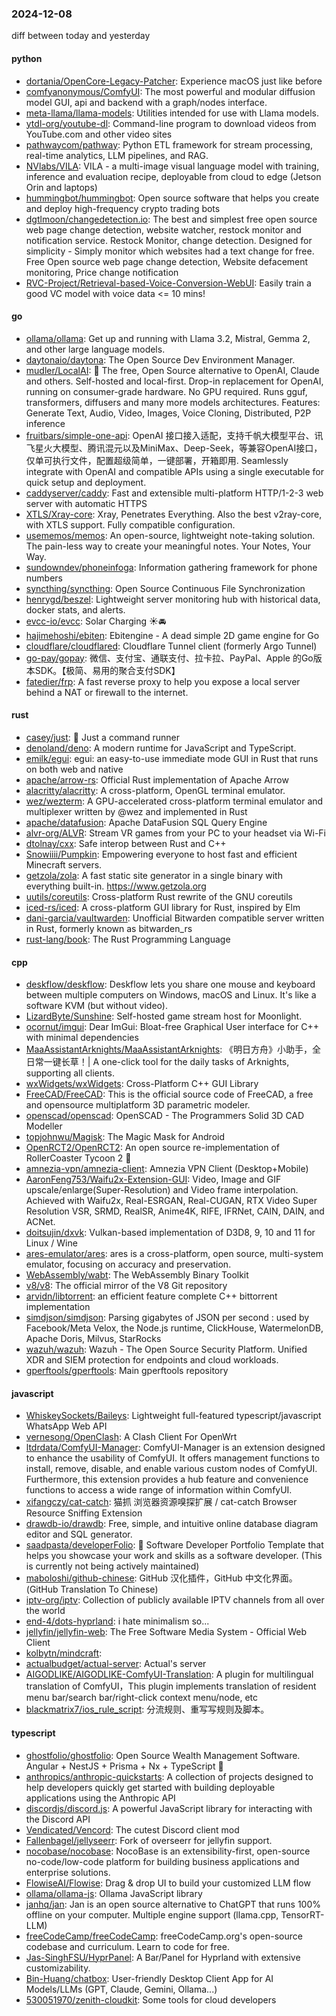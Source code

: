 ### 2024-12-08
diff between today and yesterday

#### python
* [dortania/OpenCore-Legacy-Patcher](https://github.com/dortania/OpenCore-Legacy-Patcher): Experience macOS just like before
* [comfyanonymous/ComfyUI](https://github.com/comfyanonymous/ComfyUI): The most powerful and modular diffusion model GUI, api and backend with a graph/nodes interface.
* [meta-llama/llama-models](https://github.com/meta-llama/llama-models): Utilities intended for use with Llama models.
* [ytdl-org/youtube-dl](https://github.com/ytdl-org/youtube-dl): Command-line program to download videos from YouTube.com and other video sites
* [pathwaycom/pathway](https://github.com/pathwaycom/pathway): Python ETL framework for stream processing, real-time analytics, LLM pipelines, and RAG.
* [NVlabs/VILA](https://github.com/NVlabs/VILA): VILA - a multi-image visual language model with training, inference and evaluation recipe, deployable from cloud to edge (Jetson Orin and laptops)
* [hummingbot/hummingbot](https://github.com/hummingbot/hummingbot): Open source software that helps you create and deploy high-frequency crypto trading bots
* [dgtlmoon/changedetection.io](https://github.com/dgtlmoon/changedetection.io): The best and simplest free open source web page change detection, website watcher, restock monitor and notification service. Restock Monitor, change detection. Designed for simplicity - Simply monitor which websites had a text change for free. Free Open source web page change detection, Website defacement monitoring, Price change notification
* [RVC-Project/Retrieval-based-Voice-Conversion-WebUI](https://github.com/RVC-Project/Retrieval-based-Voice-Conversion-WebUI): Easily train a good VC model with voice data <= 10 mins!

#### go
* [ollama/ollama](https://github.com/ollama/ollama): Get up and running with Llama 3.2, Mistral, Gemma 2, and other large language models.
* [daytonaio/daytona](https://github.com/daytonaio/daytona): The Open Source Dev Environment Manager.
* [mudler/LocalAI](https://github.com/mudler/LocalAI): 🤖 The free, Open Source alternative to OpenAI, Claude and others. Self-hosted and local-first. Drop-in replacement for OpenAI, running on consumer-grade hardware. No GPU required. Runs gguf, transformers, diffusers and many more models architectures. Features: Generate Text, Audio, Video, Images, Voice Cloning, Distributed, P2P inference
* [fruitbars/simple-one-api](https://github.com/fruitbars/simple-one-api): OpenAI 接口接入适配，支持千帆大模型平台、讯飞星火大模型、腾讯混元以及MiniMax、Deep-Seek，等兼容OpenAI接口，仅单可执行文件，配置超级简单，一键部署，开箱即用. Seamlessly integrate with OpenAI and compatible APIs using a single executable for quick setup and deployment.
* [caddyserver/caddy](https://github.com/caddyserver/caddy): Fast and extensible multi-platform HTTP/1-2-3 web server with automatic HTTPS
* [XTLS/Xray-core](https://github.com/XTLS/Xray-core): Xray, Penetrates Everything. Also the best v2ray-core, with XTLS support. Fully compatible configuration.
* [usememos/memos](https://github.com/usememos/memos): An open-source, lightweight note-taking solution. The pain-less way to create your meaningful notes. Your Notes, Your Way.
* [sundowndev/phoneinfoga](https://github.com/sundowndev/phoneinfoga): Information gathering framework for phone numbers
* [syncthing/syncthing](https://github.com/syncthing/syncthing): Open Source Continuous File Synchronization
* [henrygd/beszel](https://github.com/henrygd/beszel): Lightweight server monitoring hub with historical data, docker stats, and alerts.
* [evcc-io/evcc](https://github.com/evcc-io/evcc): Solar Charging ☀️🚘
* [hajimehoshi/ebiten](https://github.com/hajimehoshi/ebiten): Ebitengine - A dead simple 2D game engine for Go
* [cloudflare/cloudflared](https://github.com/cloudflare/cloudflared): Cloudflare Tunnel client (formerly Argo Tunnel)
* [go-pay/gopay](https://github.com/go-pay/gopay): 微信、支付宝、通联支付、拉卡拉、PayPal、Apple 的Go版本SDK。【极简、易用的聚合支付SDK】
* [fatedier/frp](https://github.com/fatedier/frp): A fast reverse proxy to help you expose a local server behind a NAT or firewall to the internet.

#### rust
* [casey/just](https://github.com/casey/just): 🤖 Just a command runner
* [denoland/deno](https://github.com/denoland/deno): A modern runtime for JavaScript and TypeScript.
* [emilk/egui](https://github.com/emilk/egui): egui: an easy-to-use immediate mode GUI in Rust that runs on both web and native
* [apache/arrow-rs](https://github.com/apache/arrow-rs): Official Rust implementation of Apache Arrow
* [alacritty/alacritty](https://github.com/alacritty/alacritty): A cross-platform, OpenGL terminal emulator.
* [wez/wezterm](https://github.com/wez/wezterm): A GPU-accelerated cross-platform terminal emulator and multiplexer written by @wez and implemented in Rust
* [apache/datafusion](https://github.com/apache/datafusion): Apache DataFusion SQL Query Engine
* [alvr-org/ALVR](https://github.com/alvr-org/ALVR): Stream VR games from your PC to your headset via Wi-Fi
* [dtolnay/cxx](https://github.com/dtolnay/cxx): Safe interop between Rust and C++
* [Snowiiii/Pumpkin](https://github.com/Snowiiii/Pumpkin): Empowering everyone to host fast and efficient Minecraft servers.
* [getzola/zola](https://github.com/getzola/zola): A fast static site generator in a single binary with everything built-in. https://www.getzola.org
* [uutils/coreutils](https://github.com/uutils/coreutils): Cross-platform Rust rewrite of the GNU coreutils
* [iced-rs/iced](https://github.com/iced-rs/iced): A cross-platform GUI library for Rust, inspired by Elm
* [dani-garcia/vaultwarden](https://github.com/dani-garcia/vaultwarden): Unofficial Bitwarden compatible server written in Rust, formerly known as bitwarden_rs
* [rust-lang/book](https://github.com/rust-lang/book): The Rust Programming Language

#### cpp
* [deskflow/deskflow](https://github.com/deskflow/deskflow): Deskflow lets you share one mouse and keyboard between multiple computers on Windows, macOS and Linux. It's like a software KVM (but without video).
* [LizardByte/Sunshine](https://github.com/LizardByte/Sunshine): Self-hosted game stream host for Moonlight.
* [ocornut/imgui](https://github.com/ocornut/imgui): Dear ImGui: Bloat-free Graphical User interface for C++ with minimal dependencies
* [MaaAssistantArknights/MaaAssistantArknights](https://github.com/MaaAssistantArknights/MaaAssistantArknights): 《明日方舟》小助手，全日常一键长草！| A one-click tool for the daily tasks of Arknights, supporting all clients.
* [wxWidgets/wxWidgets](https://github.com/wxWidgets/wxWidgets): Cross-Platform C++ GUI Library
* [FreeCAD/FreeCAD](https://github.com/FreeCAD/FreeCAD): This is the official source code of FreeCAD, a free and opensource multiplatform 3D parametric modeler.
* [openscad/openscad](https://github.com/openscad/openscad): OpenSCAD - The Programmers Solid 3D CAD Modeller
* [topjohnwu/Magisk](https://github.com/topjohnwu/Magisk): The Magic Mask for Android
* [OpenRCT2/OpenRCT2](https://github.com/OpenRCT2/OpenRCT2): An open source re-implementation of RollerCoaster Tycoon 2 🎢
* [amnezia-vpn/amnezia-client](https://github.com/amnezia-vpn/amnezia-client): Amnezia VPN Client (Desktop+Mobile)
* [AaronFeng753/Waifu2x-Extension-GUI](https://github.com/AaronFeng753/Waifu2x-Extension-GUI): Video, Image and GIF upscale/enlarge(Super-Resolution) and Video frame interpolation. Achieved with Waifu2x, Real-ESRGAN, Real-CUGAN, RTX Video Super Resolution VSR, SRMD, RealSR, Anime4K, RIFE, IFRNet, CAIN, DAIN, and ACNet.
* [doitsujin/dxvk](https://github.com/doitsujin/dxvk): Vulkan-based implementation of D3D8, 9, 10 and 11 for Linux / Wine
* [ares-emulator/ares](https://github.com/ares-emulator/ares): ares is a cross-platform, open source, multi-system emulator, focusing on accuracy and preservation.
* [WebAssembly/wabt](https://github.com/WebAssembly/wabt): The WebAssembly Binary Toolkit
* [v8/v8](https://github.com/v8/v8): The official mirror of the V8 Git repository
* [arvidn/libtorrent](https://github.com/arvidn/libtorrent): an efficient feature complete C++ bittorrent implementation
* [simdjson/simdjson](https://github.com/simdjson/simdjson): Parsing gigabytes of JSON per second : used by Facebook/Meta Velox, the Node.js runtime, ClickHouse, WatermelonDB, Apache Doris, Milvus, StarRocks
* [wazuh/wazuh](https://github.com/wazuh/wazuh): Wazuh - The Open Source Security Platform. Unified XDR and SIEM protection for endpoints and cloud workloads.
* [gperftools/gperftools](https://github.com/gperftools/gperftools): Main gperftools repository

#### javascript
* [WhiskeySockets/Baileys](https://github.com/WhiskeySockets/Baileys): Lightweight full-featured typescript/javascript WhatsApp Web API
* [vernesong/OpenClash](https://github.com/vernesong/OpenClash): A Clash Client For OpenWrt
* [ltdrdata/ComfyUI-Manager](https://github.com/ltdrdata/ComfyUI-Manager): ComfyUI-Manager is an extension designed to enhance the usability of ComfyUI. It offers management functions to install, remove, disable, and enable various custom nodes of ComfyUI. Furthermore, this extension provides a hub feature and convenience functions to access a wide range of information within ComfyUI.
* [xifangczy/cat-catch](https://github.com/xifangczy/cat-catch): 猫抓 浏览器资源嗅探扩展 / cat-catch Browser Resource Sniffing Extension
* [drawdb-io/drawdb](https://github.com/drawdb-io/drawdb): Free, simple, and intuitive online database diagram editor and SQL generator.
* [saadpasta/developerFolio](https://github.com/saadpasta/developerFolio): 🚀 Software Developer Portfolio Template that helps you showcase your work and skills as a software developer. (This is currently not being actively maintained)
* [maboloshi/github-chinese](https://github.com/maboloshi/github-chinese): GitHub 汉化插件，GitHub 中文化界面。 (GitHub Translation To Chinese)
* [iptv-org/iptv](https://github.com/iptv-org/iptv): Collection of publicly available IPTV channels from all over the world
* [end-4/dots-hyprland](https://github.com/end-4/dots-hyprland): i hate minimalism so...
* [jellyfin/jellyfin-web](https://github.com/jellyfin/jellyfin-web): The Free Software Media System - Official Web Client
* [kolbytn/mindcraft](https://github.com/kolbytn/mindcraft): 
* [actualbudget/actual-server](https://github.com/actualbudget/actual-server): Actual's server
* [AIGODLIKE/AIGODLIKE-ComfyUI-Translation](https://github.com/AIGODLIKE/AIGODLIKE-ComfyUI-Translation): A plugin for multilingual translation of ComfyUI，This plugin implements translation of resident menu bar/search bar/right-click context menu/node, etc
* [blackmatrix7/ios_rule_script](https://github.com/blackmatrix7/ios_rule_script): 分流规则、重写写规则及脚本。

#### typescript
* [ghostfolio/ghostfolio](https://github.com/ghostfolio/ghostfolio): Open Source Wealth Management Software. Angular + NestJS + Prisma + Nx + TypeScript 🤍
* [anthropics/anthropic-quickstarts](https://github.com/anthropics/anthropic-quickstarts): A collection of projects designed to help developers quickly get started with building deployable applications using the Anthropic API
* [discordjs/discord.js](https://github.com/discordjs/discord.js): A powerful JavaScript library for interacting with the Discord API
* [Vendicated/Vencord](https://github.com/Vendicated/Vencord): The cutest Discord client mod
* [Fallenbagel/jellyseerr](https://github.com/Fallenbagel/jellyseerr): Fork of overseerr for jellyfin support.
* [nocobase/nocobase](https://github.com/nocobase/nocobase): NocoBase is an extensibility-first, open-source no-code/low-code platform for building business applications and enterprise solutions.
* [FlowiseAI/Flowise](https://github.com/FlowiseAI/Flowise): Drag & drop UI to build your customized LLM flow
* [ollama/ollama-js](https://github.com/ollama/ollama-js): Ollama JavaScript library
* [janhq/jan](https://github.com/janhq/jan): Jan is an open source alternative to ChatGPT that runs 100% offline on your computer. Multiple engine support (llama.cpp, TensorRT-LLM)
* [freeCodeCamp/freeCodeCamp](https://github.com/freeCodeCamp/freeCodeCamp): freeCodeCamp.org's open-source codebase and curriculum. Learn to code for free.
* [Jas-SinghFSU/HyprPanel](https://github.com/Jas-SinghFSU/HyprPanel): A Bar/Panel for Hyprland with extensive customizability.
* [Bin-Huang/chatbox](https://github.com/Bin-Huang/chatbox): User-friendly Desktop Client App for AI Models/LLMs (GPT, Claude, Gemini, Ollama...)
* [530051970/zenith-cloudkit](https://github.com/530051970/zenith-cloudkit): Some tools for cloud developers
